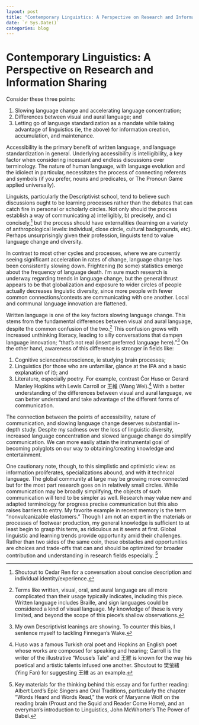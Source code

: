 ```yaml
---
layout: post
title: "Contemporary Linguistics: A Perspective on Research and Information Sharing"
date: `r Sys.Date()`
categories: blog
---
```

# Contemporary Linguistics: A Perspective on Research and Information Sharing

Consider these three points:

1) Slowing language change and accelerating language concentration;
2) Differences between visual and aural language; and
3) Letting go of language standardization as a mandate while taking advantage of linguistics (ie, the above) for information creation, accumulation, and maintenance. 

Accessibility is the primary benefit of written language, and language standardization in general. Underlying accessibility is intelligibility, a key factor when considering incessant and endless discussions over terminology. The nature of human language, with language evolution and the idiolect in particular, necessitates the process of connecting referents and symbols (if you prefer, nouns and predicates, or The Pronoun Game applied universally). 

Linguists, particularly the Descriptivist school, tend to believe such discussions ought to be learning processes rather than the debates that can catch fire in personal or scholarly circles. Not only should the process establish a way of communicating a) intelligibly, b) precisely, and c) concisely,[^1] but the process should have externalities (learning on a variety of anthropological levels: individual, close circle, cultural backgrounds, etc). Perhaps unsurprisingly given their profession, linguists tend to value language change and diversity. 

In contrast to most other cycles and processes, where we are currently seeing significant acceleration in rates of change, language change has been consistently slowing down. Frightening (to some) statistics emerge about the frequency of language death. I’m sure much research is underway regarding trends in language change, but the general thrust appears to be that globalization and exposure to wider circles of people actually decreases linguistic diversity, since more people with fewer common connections/contexts are communicating with one another. Local and communal language innovation are flattened. 

Written language is one of the key factors slowing language change. This stems from the fundamental differences between visual and aural language, despite the common confusion of the two.[^2] This confusion grows with increased unthinking literacy, leading to silly conversations that dampen language innovation; “that’s not real (insert preferred language here).”[^3] On the other hand, awareness of this difference is stronger in fields like: 
1) Cognitive science/neuroscience, ie studying brain processes;
2) Linguistics (for those who are unfamiliar, glance at the IPA and a basic explanation of it); and
3) Literature, especially poetry. For example, contrast Ćor Huso or Gerard Manley Hopkins with Lewis Carroll or 王維 (Wang Wei).[^4]
With a better understanding of the differences between visual and aural language, we can better understand and take advantage of the different forms of communication. 

The connection between the points of accessibility, nature of communication, and slowing language change deserves substantial in-depth study. Despite my sadness over the loss of linguistic diversity, increased language concentration and slowed language change do simplify communication. We can more easily attain the instrumental goal of becoming polyglots on our way to obtaining/creating knowledge and entertainment. 

One cautionary note, though, to this simplistic and optimistic view: as information proliferates, specializations abound, and with it technical language. The global community at large may be growing more connected but for the most part research goes on in relatively small circles. While communication may be broadly simplifying, the objects of such communication will tend to be simpler as well. Research may value new and adapted terminology for progress precise communication but this also raises barriers to entry. My favorite example in recent memory is the term “nonvulcanizable elastomers.” Though I am not an expert in the materials or processes of footwear production, my general knowledge is sufficient to at least begin to grasp this term, as ridiculous as it seems at first. Global linguistic and learning trends provide opportunity amid their challenges. Rather than two sides of the same coin, these obstacles and opportunities are choices and trade-offs that can and should be optimized for broader contribution and understanding in research fields especially. [^5]

[^1]: Shoutout to Cedar Ren for a conversation about concise description and individual identity/experience. 
[^2]: Terms like written, visual, oral, and aural language are all more complicated than their usage typically indicates, including this piece. Written language includes Braille, and sign languages could be considered a kind of visual language. My knowledge of these is very limited, and beyond the scope of this piece’s shallow observations. 
[^3]: My own Descriptivist leanings are showing. To counter this bias, I sentence myself to tackling Finnegan’s Wake. 
[^4]: Huso was a famous Turkish oral poet and Hopkins an English poet whose works are composed for speaking and hearing; Carroll is the writer of the illustrative “Mouse’s Tale” and 王維 is known for the way his poetical and artistic talents infused one another. Shoutout to 樊萤緒 (Ying Fan) for suggesting 王維 as an example. 
[^5]: Key materials for the thinking behind this essay and for further reading: Albert Lord’s Epic Singers and Oral Traditions, particularly the chapter “Words Heard and Words Read,” the work of Maryanne Wolf on the reading brain (Proust and the Squid and Reader Come Home), and an everyman’s introduction to Linguistics, John McWhorter’s The Power of Babel.